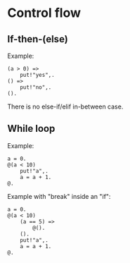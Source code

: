 # Control flow

## If-then-(else)

Example:

```
(a > 0) =>
    put!"yes",.
() =>
    put!"no",.
().
```

There is no else-if/elif in-between case.

## While loop

Example:

```
a = 0.
@(a < 10)
    put!"a",.
    a = a + 1.
@.
```

Example with "break" inside an "if":

```
a = 0.
@(a < 10)
    (a == 5) =>
        @().
    ().
    put!"a",.
    a = a + 1.
@.
```

